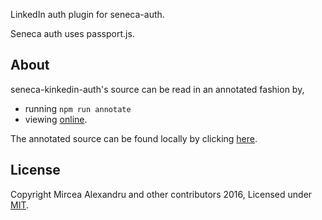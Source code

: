 
LinkedIn auth plugin for seneca-auth.

Seneca auth uses passport.js.

## About

seneca-kinkedin-auth's source can be read in an annotated fashion by,

- running `npm run annotate`
- viewing [online][].

The annotated source can be found locally by clicking [here][].
## License
Copyright Mircea Alexandru and other contributors 2016, Licensed under [MIT][].

[MIT]: ./LICENSE
[online]: http://htmlpreview.github.com/?https://github.com/senecajs/seneca-linkedin-auth/blob/master/docs/linkedin-auth.html
[here]: ./docs/linkedin-auth.html
